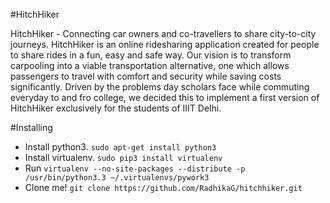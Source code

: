 #HitchHiker

HitchHiker - Connecting car owners and co-travellers to share city-to-city journeys.
HitchHiker is an online ridesharing application created for people to share rides in a fun, easy and safe way. Our vision is to transform carpooling into a viable transportation alternative, one which allows passengers to travel with comfort and security while saving costs significantly.
Driven by the problems day scholars face while commuting everyday to and fro college, we decided this to implement a first version of HitchHiker exclusively for the students of IIIT Delhi.

#Installing
* Install python3. `sudo apt-get install python3`
* Install virtualenv. `sudo pip3 install virtualenv`
* Run `virtualenv --no-site-packages --distribute -p /usr/bin/python3.3 ~/.virtualenvs/pywork3`
* Clone me! `git clone https://github.com/RadhikaG/hitchhiker.git`
